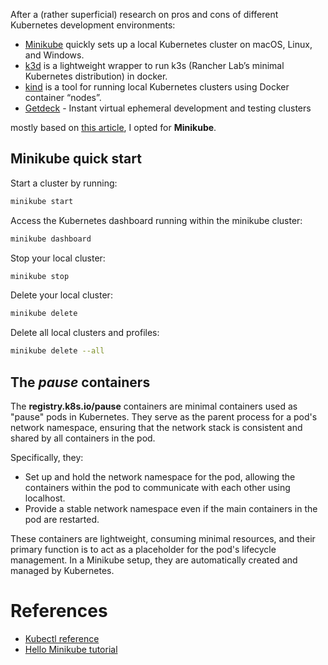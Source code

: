 
After a (rather superficial) research on pros and cons of different Kubernetes development environments:

- [Minikube](https://minikube.sigs.k8s.io/docs/) quickly sets up a local Kubernetes cluster on macOS, Linux, and Windows.
- [k3d](https://k3d.io/stable/) is a lightweight wrapper to run k3s (Rancher Lab’s minimal Kubernetes distribution) in docker.
- [kind](https://kind.sigs.k8s.io/) is a tool for running local Kubernetes clusters using Docker container “nodes”.
- [Getdeck](https://getdeck.dev/) - Instant virtual ephemeral development and testing clusters

mostly based on [this article](https://www.blueshoe.io/blog/minikube-vs-k3d-vs-kind-vs-getdeck-beiboot/), I opted for **Minikube**.


## Minikube quick start

Start a cluster by running:

```sh
minikube start
```

Access the Kubernetes dashboard running within the minikube cluster:

```sh
minikube dashboard
```

Stop your local cluster:

```sh
minikube stop
```



Delete your local cluster:

```sh
minikube delete
```

Delete all local clusters and profiles:

```sh
minikube delete --all
```

## The *pause* containers

The **registry.k8s.io/pause** containers are minimal containers used as "pause" pods in Kubernetes. They serve as the parent process for a pod's network namespace, ensuring that the network stack is consistent and shared by all containers in the pod. 

Specifically, they:

- Set up and hold the network namespace for the pod, allowing the containers within the pod to communicate with each other using localhost.
- Provide a stable network namespace even if the main containers in the pod are restarted.

These containers are lightweight, consuming minimal resources, and their primary function is to act as a placeholder for the pod's lifecycle management. In a Minikube setup, they are automatically created and managed by Kubernetes.


# References

- [Kubectl reference](https://kubernetes.io/docs/reference/kubectl/quick-reference/)
- [Hello Minikube tutorial](https://kubernetes.io/docs/tutorials/hello-minikube/)

